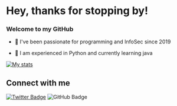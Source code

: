 # Hey, thanks for stopping by!

### Welcome to my GitHub

- 🌱 I've been passionate for programming and InfoSec since 2019 

- 📝 I am experienced in Python and currently learning java

[![My stats](https://github-readme-stats.vercel.app/api?username=kasbemahesh&show_icons=true&theme=dark)](https://github.com/anuraghazra/github-readme-stats)

## Connect with me

[![Twitter Badge](https://img.shields.io/badge/-_maheshkasbe-blue?style=social&logo=Twitter&link=https://twitter.com/_maheshkasbe)](https://twitter.com/_maheshkasbe) ![GitHub Badge](https://img.shields.io/badge/-kasabemahesh-blue?style=social&logo=ProtonMail)
